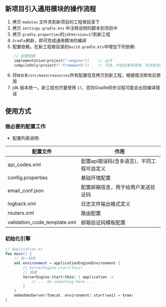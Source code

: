 
## 新项目引入通用模块的操作流程

1. 拷贝 ```modules``` 文件夹到新项目的工程根目录下
2. 拷贝 ```settings.gradle.kts``` 中注释说明的脚本到项目中
3. 拷贝 ```gradle.properties```的```jdkVersion=17```到新工程
4. ```Gradle```刷新，即可完成通用模块的编译
5. 配置依赖。在新工程根目录的```build.gradle.kts```中增加下列依赖:
```kotlin
    // 配置依赖 
    implementation(project(":engine"))    // 必须
    compileOnly(project(":framework"))    // 可选，外部如果有使用，则添加该依赖
```
6. 将```根目录/src/main/resources```所有配置信息拷贝到新工程，根据情况修改后使用
7. jdk 版本统一。新工程也尽量使用 ```17```，否则Gradle同步过程可能会出现编译错误

## 使用方式

### 做必要的配置工作
- 配置列表说明:

| 配置文件                         | 作用                      |
|------------------------------|-------------------------|
| api_codes.xml                | 配置api错误码(含多语言)，不同工程可自定义 |
| config.properties            | 基础环境配置                  |
| email_conf.json              | 配置邮箱信息，用于给用户发送验证码       |
| logback.xml                  | 日志文件输出格式定义              |
| routers.xml                  | 路由配置                    |
| validation_code_template.xml | 邮箱验证码模板配置               |


### 初始化引擎

```kotlin
// Application.kt
fun main() {
    // 统一调用
    val environment = applicationEngineEnvironment {
        // ServerEngine.start(this) 
        // 或者
        ServerEngine.start(this) { application ->
            // ... do something here ...
        }
    }
    embeddedServer(Tomcat, environment).start(wait = true)
}
```